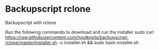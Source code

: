 # Backupscript rclone
 Backupscript with rclone

Run the following commando to download and run the installer
sudo curl https://raw.githubusercontent.com/houtknots/backupscript-rclone/master/installer.sh -o installer.sh && sudo bash installer.sh